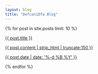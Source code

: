 ```yaml
---
layout: blog
title: "Defcon1Dfw Blog"
---
```


<div class="blog-card-container">
    <div class="blog-card-container-a">
        {% for post in site.posts limit: 10 %}
        <a class="post-card" href="{{ post.url }}">
            <!-- <div class="post-card-item" > -->
            <div class="post-card-item-img" style="background-image: url({{ site.urlPrefix }}{{ post.imgUrl }})"></div>
            <!-- </div> -->
            <div class="post-card-text">
                <p>{{ post.title }}</p>
                <p class="post-card-date">{{ post.content | strip_html | truncate:150 }}</p>
                <p class="post-card-date">{{ post.date | date: '%-d %B %Y' }}</p>
            </div>
        </a>
        {% endfor %}
    </div>
</div>